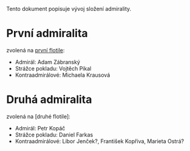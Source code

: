 Tento dokument popisuje vývoj složení admirality.

# První admiralita
zvolená na [první flotile](https://github.com/MladiPirati/flotila/tree/master/2013_1):
 * Admirál: Adam Zábranský
 * Strážce pokladu: Vojtěch Pikal
 * Kontraadmirálové: Michaela Krausová

# Druhá admiralita
zvolená na [druhé flotile]:
 * Admirál: Petr Kopáč
 * Strážce pokladu: Daniel Farkas
 * Kontraadmirálové: Libor Jenček?, František Kopřiva, Marieta Ostrá?
